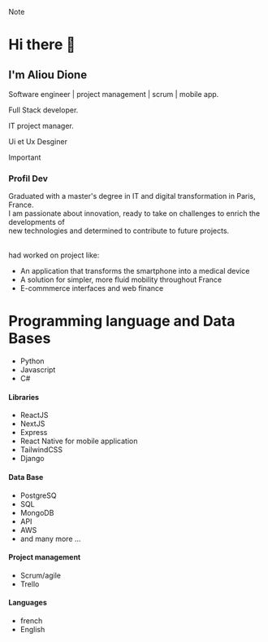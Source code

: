 
> [!note]
> # Hi there 👋
> 
> ## I'm Aliou Dione
> 
> Software engineer | project management | scrum | mobile app.
> 
> Full Stack developer.
> 
> IT project manager.
> 
> Ui et Ux Desginer


> [!important]
> ### Profil Dev
> Graduated with a master's degree in IT and digital transformation in Paris, France.<br>
I am passionate about innovation, ready to take on challenges to enrich the developments of <br>
new technologies and determined to contribute to future projects.

<br> had worked on project like:<br>
- An application that transforms the smartphone into a medical device
- A solution for simpler, more fluid mobility throughout France
- E-commmerce interfaces and web finance 


# Programming language and Data Bases 
- Python
- Javascript
- C#
#### Libraries
- ReactJS
- NextJS
- Express
- React Native for mobile application
- TailwindCSS
- Django
#### Data Base
- PostgreSQ
- SQL
- MongoDB
- API
- AWS
- and many more ... 
#### Project management
- Scrum/agile
- Trello

#### Languages
- french
- English










